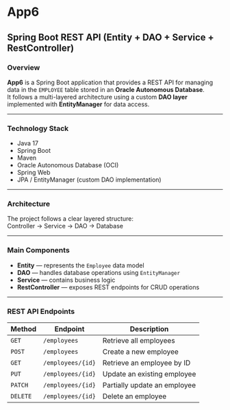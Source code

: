 # App6
## Spring Boot REST API (Entity + DAO + Service + RestController)

###  Overview
**App6** is a Spring Boot application that provides a REST API for managing data in the `EMPLOYEE` table stored in an **Oracle Autonomous Database**.  
It follows a multi-layered architecture using a custom **DAO layer** implemented with **EntityManager** for data access.

---

### Technology Stack
- Java 17
- Spring Boot
- Maven
- Oracle Autonomous Database (OCI)
- Spring Web
- JPA / EntityManager (custom DAO implementation)

---

### Architecture
The project follows a clear layered structure:  
Controller -> Service -> DAO -> Database

---

### Main Components
- **Entity** — represents the `Employee` data model
- **DAO** — handles database operations using `EntityManager`
- **Service** — contains business logic
- **RestController** — exposes REST endpoints for CRUD operations

---

### REST API Endpoints

| Method | Endpoint | Description                  |
|--------|-----------|------------------------------|
| `GET` | `/employees` | Retrieve all employees       |
| `POST` | `/employees` | Create a new employee        |
| `GET` | `/employees/{id}` | Retrieve an employee by ID   |
| `PUT` | `/employees/{id}` | Update an existing employee  |
| `PATCH` | `/employees/{id}`     | Partially update an employee |
| `DELETE` | `/employees/{id}` | Delete an employee           |
